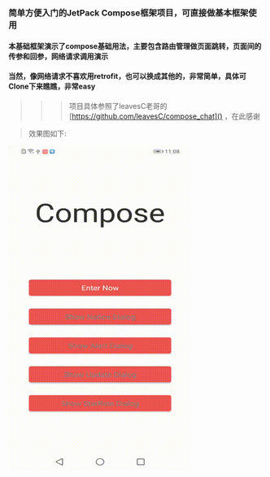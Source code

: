 ### 简单方便入门的JetPack Compose框架项目，可直接做基本框架使用
#### 本基础框架演示了compose基础用法，主要包含路由管理做页面跳转，页面间的传参和回参，网络请求调用演示
#### 当然，像网络请求不喜欢用retrofit，也可以换成其他的，非常简单，具体可Clone下来瞧瞧，非常easy
>>> 项目具体参照了leavesC老哥的 [https://github.com/leavesC/compose_chat]() ，在此感谢


> 效果图如下:

![](screenVideo.gif)